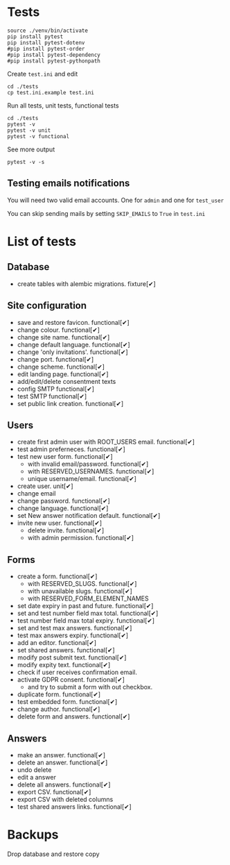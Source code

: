 # Tests

```
source ./venv/bin/activate
pip install pytest
pip install pytest-dotenv
#pip install pytest-order
#pip install pytest-dependency
#pip install pytest-pythonpath
```

Create `test.ini` and edit
```
cd ./tests
cp test.ini.example test.ini
```

Run all tests, unit tests, functional tests

```
cd ./tests
pytest -v
pytest -v unit
pytest -v functional
```

See more output

```
pytest -v -s
```

## Testing emails notifications

You will need two valid email accounts. One for `admin` and one for `test_user`

You can skip sending mails by setting `SKIP_EMAILS` to `True` in `test.ini`

# List of tests

## Database
  * create tables with alembic migrations. fixture[✔]

## Site configuration
  * save and restore favicon. functional[✔]
  * change colour. functional[✔]
  * change site name. functional[✔]
  * change default language. functional[✔]
  * change 'only invitations'. functional[✔]
  * change port. functional[✔]
  * change scheme. functional[✔]
  * edit landing page. functional[✔]
  * add/edit/delete consentment texts
  * config SMTP functional[✔]
  * test SMTP functional[✔]
  * set public link creation. functional[✔]

## Users
  * create first admin user with ROOT_USERS email. functional[✔]
  * test admin preferneces. functional[✔]
  * test new user form. functional[✔]
    * with invalid email/password. functional[✔]
    * with RESERVED_USERNAMES. functional[✔]
    * unique username/email. functional[✔]
  * create user. unit[✔]
  * change email
  * change password. functional[✔]
  * change language. functional[✔]
  * set New answer notification default. functional[✔]
  * invite new user. functional[✔]
    * delete invite. functional[✔]
    * with admin permission. functional[✔]

## Forms
  * create a form. functional[✔]
    * with RESERVED_SLUGS. functional[✔]
    * with unavailable slugs. functional[✔]
    * with RESERVED_FORM_ELEMENT_NAMES
  * set date expiry in past and future. functional[✔]
  * set and test number field max total. functional[✔]
  * test number field max total expiry. functional[✔]
  * set and test max answers. functional[✔]
  * test max answers expiry. functional[✔]
  * add an editor. functional[✔]
  * set shared answers. functional[✔]
  * modify post submit text. functional[✔]
  * modify expity text. functional[✔]
  * check if user receives confirmation email.
  * activate GDPR consent. functional[✔]
    * and try to submit a form with out checkbox.
  * duplicate form. functional[✔]
  * test embedded form. functional[✔]
  * change author. functional[✔]
  * delete form and answers. functional[✔]

## Answers
  * make an answer. functional[✔]
  * delete an answer. functional[✔]
  * undo delete
  * edit a answer
  * delete all answers. functional[✔]
  * export CSV. functional[✔]
  * export CSV with deleted columns
  * test shared answers links. functional[✔]

# Backups
Drop database and restore copy
